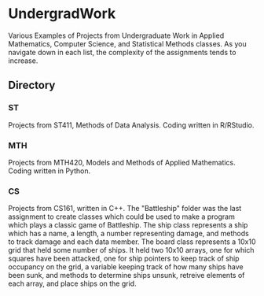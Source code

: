 # UndergradWork
Various Examples of Projects from Undergraduate Work in Applied Mathematics, Computer Science, and Statistical Methods classes. As you navigate down in each list, the complexity of the assignments tends to increase.

## Directory
### ST
Projects from ST411, Methods of Data Analysis. Coding written in R/RStudio.
### MTH
Projects from MTH420, Models and Methods of Applied Mathematics. Coding written in Python.
### CS
Projects from CS161, written in C++.
The "Battleship" folder was the last assignment to create classes which could be used to make a program which plays a classic game of Battleship. 
The ship class represents a ship which has a name, a length, a number representing damage, and methods to track damage and each data member. 
The board class represents a 10x10  grid that held some number of ships. It held two 10x10 arrays, one for which squares have been attacked, one for ship pointers to keep track of ship occupancy on the grid, a variable keeping track of how many ships have been sunk, and methods to determine ships unsunk, retreive elements of each array, and place ships on the grid.
